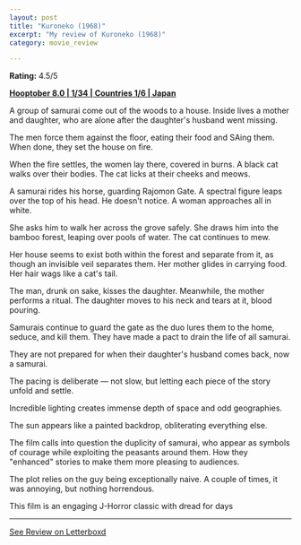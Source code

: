 ```yaml
---
layout: post
title: "Kuroneko (1968)"
excerpt: "My review of Kuroneko (1968)"
category: movie_review

---
```


**Rating:** 4.5/5

<b><a href="https://boxd.it/pOvfW/detail" rel="nofollow">Hooptober 8.0 | 1/34 | Countries 1/6 | Japan</a></b>

A group of samurai come out of the woods to a house. Inside lives a mother and daughter, who are alone after the daughter's husband went missing.

The men force them against the floor, eating their food and SAing them. When done, they set the house on fire.

When the fire settles, the women lay there, covered in burns. A black cat walks over their bodies. The cat licks at their cheeks and meows.

A samurai rides his horse, guarding Rajomon Gate.  A spectral figure leaps over the top of his head. He doesn't notice. A woman approaches all in white.

She asks him to walk her across the grove safely. She draws him into the bamboo forest, leaping over pools of water. The cat continues to mew.

Her house seems to exist both within the forest and separate from it, as though an invisible veil separates them. Her mother glides in carrying food. Her hair wags like a cat's tail.

The man, drunk on sake, kisses the daughter. Meanwhile, the mother performs a ritual. The daughter moves to his neck and tears at it, blood pouring. 

Samurais continue to guard the gate as the duo lures them to the home, seduce, and kill them. They have made a pact to drain the life of all samurai.

They are not prepared for when their daughter's husband comes back, now a samurai.

The pacing is deliberate — not slow, but letting each piece of the story unfold and settle.

Incredible lighting creates immense depth of space and odd geographies.

The sun appears like a painted backdrop, obliterating everything else.

The film calls into question the duplicity of samurai, who appear as symbols of courage while exploiting the peasants around them. How they "enhanced" stories to make them more pleasing to audiences.

The plot relies on the guy being exceptionally naive. A couple of times, it was annoying, but nothing horrendous.

This film is an engaging J-Horror classic with dread for days

<hr>

[See Review on Letterboxd](https://boxd.it/5t4Wgl)
